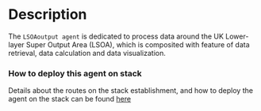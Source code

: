 # Description

The `LSOAoutput agent` is dedicated to process data around the UK Lower-layer Super Output Area (LSOA), which is composited with feature of data retrieval, data calculation and data visualization.

### How to deploy this agent on stack
Details about the routes on the stack establishment, and how to deploy the agent on the stack can be found [here](https://htmlpreview.github.io/?https://github.com/cambridge-cares/TheWorldAvatar/blob/dev-heat-pump-migration-to-stack-2/Agents/LSOAInputAgent/deploy_agent_on_stack.html)